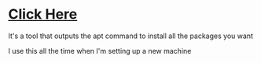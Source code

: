 # [Click Here](https://pyates77.github.io/linux-packages/index.html "Packages")
It's a tool that outputs the apt command to install all the packages you want

I use this all the time when I'm setting up a new machine
